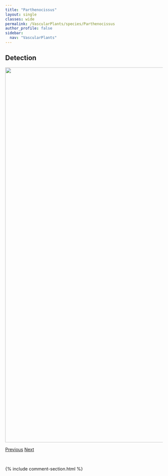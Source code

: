 ```yaml
---
title: "Parthenocissus"
layout: single
classes: wide
permalink: /VascularPlants/species/Parthenocissus
author_profile: false
sidebar:
  nav: "VascularPlants"
---
```


<h2>Detection</h2>

<a href="https://drive.google.com/uc?export=view&id=1D8ysesnlMXkNNObNrRhCJ5Afm4K-eIEp">
<img src="https://drive.google.com/uc?export=view&id=1D8ysesnlMXkNNObNrRhCJ5Afm4K-eIEp" height = "1200" width = "800">
</a>


<a href="/DevelopmentWebsite/VascularPlants/species/ParonychiaSessiliflora" class="pagination--pager" title="Paronychia sessiliflora">Previous</a> <a href="/DevelopmentWebsite/VascularPlants/species/ParthenocissusQuinquefolia" class="pagination--pager" title="Parthenocissus quinquefolia">Next</a>

<p>&nbsp;</p>

{% include comment-section.html %}
